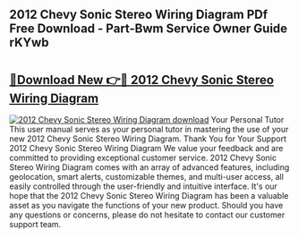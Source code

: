 ## 2012 Chevy Sonic Stereo Wiring Diagram PDf Free Download - Part-Bwm Service Owner Guide rKYwb

# <h2><a href="http://dfnvwgd.blite.top/?on=2012+Chevy+Sonic+Stereo+Wiring+Diagram">🔗Download New 👉🔴 2012 Chevy Sonic Stereo Wiring Diagram</a></h2>

[![2012 Chevy Sonic Stereo Wiring Diagram download](https://i.imgur.com/lujVjoI.png)](http://dfnvwgd.blite.top/?on=2012+Chevy+Sonic+Stereo+Wiring+Diagram)
Your Personal Tutor This user manual serves as your personal tutor in mastering the use of your new 2012 Chevy Sonic Stereo Wiring Diagram. Thank You for Your Support 2012 Chevy Sonic Stereo Wiring Diagram We value your feedback and are committed to providing exceptional customer service. 2012 Chevy Sonic Stereo Wiring Diagram comes with an array of advanced features, including geolocation, smart alerts, customizable themes, and multi-user access, all easily controlled through the user-friendly and intuitive interface. It's our hope that the 2012 Chevy Sonic Stereo Wiring Diagram has been a valuable asset as you navigate the functions of your new product. Should you have any questions or concerns, please do not hesitate to contact our customer support team.
